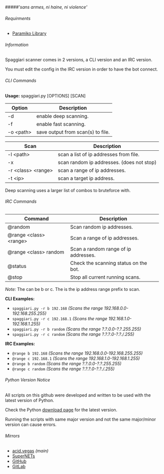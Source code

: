 #####*'sans armes, ni haine, ni violence'*

###### Requirments
 - [Paramiko Library](http://www.paramiko.org/)
 
###### Information
Spaggiari scanner comes in 2 versions, a CLI version and an IRC version.

You must edit the config in the IRC version in order to have the bot connect.

###### CLI Commands
**Usage:** spaggiari.py [OPTIONS] [SCAN]

| Option | Description |
| --- | --- |
| -d | enable deep scanning. |
| -f | enable fast scanning. |
| -o \<path> | save output from scan(s) to file. |



| Scan | Description |
| --- | --- |
| -l \<path> | scan a list of ip addresses from file. |
| -x | scan random ip addresses. (does not stop) |
| -r \<class> \<range> | scan a range of ip addresses. |
| -t \<ip> | scan a target ip address. |

Deep scanning uses a larger list of combos to bruteforce with.

###### IRC Commands
| Command | Description |
| --- | --- |
| @random | Scan random ip addresses. |
| @range \<class> \<range> | Scan a range of ip addresses. |
| @range \<class> random | Scan a random range of ip addresses. |
| @status | Check the scanning status on the bot. |
| @stop | Stop all current running scans. |

*Note:* The <class> can be b or c. The <range> is the ip address range prefix to scan.

**CLI Examples:**
* `spaggiari.py -r b 192.168`   *(Scans the range 192.168.0.0-192.168.255.255)*
* `spaggiari.py -r c 192.168.1` *(Scans the range 192.168.1.0-192.168.1.255)*
* `spaggiari.py -r b random`    *(Scans the range ?.?.0.0-?.?.255.255)*
* `spaggiari.py -r c random`    *(Scans the range ?.?.?.0-?.?./.255)*
    
**IRC Examples:**
* `@range b 192.168`   *(Scans the range 192.168.0.0-192.168.255.255)*
* `@range c 192.168.1` *(Scans the range 192.168.1.0-192.168.1.255)*
* `@range b random`    *(Scans the range ?.?.0.0-?.?.255.255)*
* `@range c random`    *(Scans the range ?.?.?.0-?.?./.255)*

###### Python Version Notice
All scripts on this github were developed and written to be used with the latest version of Python.

Check the Python [download page](https://www.python.org/downloads/) for the latest version.

Running the scripts with same major version and not the same major/minor version can cause errors.

###### Mirrors
- [acid.vegas](https://acid.vegas/spaggiari) *(main)*
- [SuperNETs](https://git.supernets.org/acidvegas/spaggiari)
- [GitHub](https://github.com/acidvegas/spaggiari)
- [GitLab](https://gitlab.com/acidvegas/spaggiari)
